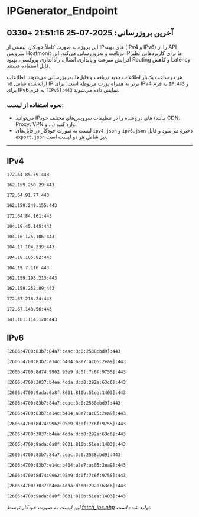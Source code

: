 # IPGenerator_Endpoint

## آخرین بروزرسانی: 2025-07-25 21:51:16 +0330

این پروژه به صورت کاملاً خودکار، لیستی از IPهای بهینه (IPv4 و IPv6) را از API سرویس Hostmonit دریافت و به‌روزرسانی می‌کند. این IPها برای کاربردهایی نظیر افزایش سرعت و پایداری اتصال، راه‌اندازی پروکسی، بهبود Routing و کاهش Latency قابل استفاده هستند.

هر دو ساعت یک‌بار اطلاعات جدید دریافت و فایل‌ها به‌روزرسانی می‌شوند. اطلاعات ارائه‌شده شامل ۱۵ IP برتر به همراه پورت مربوطه است؛ برای IPv4 به فرم `IP:443` و برای IPv6 به فرم `[IPv6]:443` نمایش داده می‌شوند.

### نحوه استفاده از لیست:
- می‌توانید IPهای درج‌شده را در تنظیمات سرویس‌های مختلف خود (مانند CDN، Proxy، VPN و ...) وارد کنید.
- لیست به صورت خودکار در فایل‌های `ipv4.json` و `ipv6.json` ذخیره می‌شود و فایل `export.json` نیز شامل هر دو لیست است.

---

## IPv4
```
172.64.85.79:443
```
```
162.159.250.29:443
```
```
172.64.91.77:443
```
```
162.159.249.155:443
```
```
172.64.84.161:443
```
```
104.19.45.145:443
```
```
104.16.125.106:443
```
```
104.17.104.239:443
```
```
104.18.105.82:443
```
```
104.19.7.116:443
```
```
162.159.193.213:443
```
```
162.159.252.89:443
```
```
172.67.216.24:443
```
```
172.67.143.56:443
```
```
141.101.114.120:443
```

## IPv6
```
[2606:4700:83b7:84a7:ceac:3c0:2538:bd9]:443
```
```
[2606:4700:83b7:e14c:b404:a8e7:ac05:2ea9]:443
```
```
[2606:4700:8d74:9962:95e9:dc0f:7c6f:9755]:443
```
```
[2606:4700:3037:b4ea:4dda:dcd0:292a:63c6]:443
```
```
[2606:4700:9ada:6a8f:8631:810b:51ea:1403]:443
```
```
[2606:4700:83b7:84a7:ceac:3c0:2538:bd9]:443
```
```
[2606:4700:83b7:e14c:b404:a8e7:ac05:2ea9]:443
```
```
[2606:4700:8d74:9962:95e9:dc0f:7c6f:9755]:443
```
```
[2606:4700:3037:b4ea:4dda:dcd0:292a:63c6]:443
```
```
[2606:4700:9ada:6a8f:8631:810b:51ea:1403]:443
```
```
[2606:4700:83b7:84a7:ceac:3c0:2538:bd9]:443
```
```
[2606:4700:83b7:e14c:b404:a8e7:ac05:2ea9]:443
```
```
[2606:4700:8d74:9962:95e9:dc0f:7c6f:9755]:443
```
```
[2606:4700:3037:b4ea:4dda:dcd0:292a:63c6]:443
```
```
[2606:4700:9ada:6a8f:8631:810b:51ea:1403]:443
```

*این لیست به صورت خودکار توسط [fetch_ips.php](scripts/fetch_ips.php) تولید شده است.*
